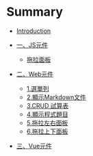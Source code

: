 # Summary

* [Introduction](README.md)

* [一、JS元件]()
  * [拖拉面板](js/draggable.md)

* [二、Web元件]()
  * [1.選單列](webcomponents/wa-menubar.md)
  * [2.顯示Markdown文件](webcomponents/wa-markdown.md)
  * [3.CRUD 試算表](webcomponents/wa-crud.md)
  * [4.顯示程式題目](webcomponents/wa-question.md)
  * [5.拖拉左右面板](webcomponents/wa-splitter.md)
  * [6.拖拉上下面板](webcomponents/wa-split-v.md)

* [三、Vue元件]()